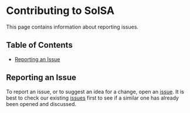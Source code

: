 <!--
#
# Copyright 2019 IBM Corporation
#
# Licensed under the Apache License, Version 2.0 (the "License");
# you may not use this file except in compliance with the License.
# You may obtain a copy of the License at
#
#     http://www.apache.org/licenses/LICENSE-2.0
#
# Unless required by applicable law or agreed to in writing, software
# distributed under the License is distributed on an "AS IS" BASIS,
# WITHOUT WARRANTIES OR CONDITIONS OF ANY KIND, either express or implied.
# See the License for the specific language governing permissions and
# limitations under the License.
-->

# Contributing to SolSA

This page contains information about reporting issues.

## Table of Contents

* [Reporting an Issue](#reporting-an-issue)

## Reporting an Issue

To report an issue, or to suggest an idea for a change, open an
[issue](https://github.com/IBM/solsa-examples/issues/new). It is best to check
our existing [issues](https://github.com/IBM/solsa-examples/issues) first
to see if a similar one has already been opened and discussed.
